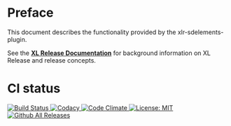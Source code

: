 # Preface #

This document describes the functionality provided by the xlr-sdelements-plugin.

See the **[XL Release Documentation](https://docs.xebialabs.com/xl-release/index.html)** for background information on XL Release and release concepts.

# CI status #

[![Build Status][xlr-sdelements-plugin-travis-image] ][xlr-sdelements-plugin-travis-url]
[![Codacy][xlr-sdelements-plugin-codacy-image] ][xlr-sdelements-plugin-codacy-url]
[![Code Climate][xlr-sdelements-plugin-code-climate-image] ][xlr-sdelements-plugin-code-climate-url]
[![License: MIT][xlr-sdelements-plugin-license-image] ][xlr-sdelements-plugin-license-url]
[![Github All Releases][xlr-sdelements-plugin-downloads-image] ]()


[xlr-sdelements-plugin-travis-image]: https://travis-ci.org/xebialabs-community/xlr-sdelements-plugin.svg?branch=master
[xlr-sdelements-plugin-travis-url]: https://travis-ci.org/xebialabs-community/xlr-sdelements-plugin
[xlr-sdelements-plugin-codacy-image]: https://api.codacy.com/project/badge/Grade/7093cb491c3a440f9ff16d1b0b9e8633
[xlr-sdelements-plugin-codacy-url]: https://www.codacy.com/app/joris-dewinne/xlr-sdelements-plugin
[xlr-sdelements-plugin-code-climate-image]: https://codeclimate.com/github/xebialabs-community/xlr-sdelements-plugin/badges/gpa.svg
[xlr-sdelements-plugin-code-climate-url]: https://codeclimate.com/github/xebialabs-community/xlr-sdelements-plugin
[xlr-sdelements-plugin-license-image]: https://img.shields.io/badge/License-MIT-yellow.svg
[xlr-sdelements-plugin-license-url]: https://opensource.org/licenses/MIT
[xlr-sdelements-plugin-downloads-image]: https://img.shields.io/github/downloads/xebialabs-community/xlr-sdelements-plugin/total.svg
